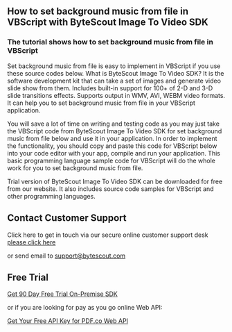 ## How to set background music from file in VBScript with ByteScout Image To Video SDK

### The tutorial shows how to set background music from file in VBScript

Set background music from file is easy to implement in VBScript if you use these source codes below. What is ByteScout Image To Video SDK? It is the software development kit that can take a set of images and generate video slide show from them. Includes built-in support for 100+ of 2-D and 3-D slide transitions effects. Supports output in WMV, AVI, WEBM video formats. It can help you to set background music from file in your VBScript application.

You will save a lot of time on writing and testing code as you may just take the VBScript code from ByteScout Image To Video SDK for set background music from file below and use it in your application. In order to implement the functionality, you should copy and paste this code for VBScript below into your code editor with your app, compile and run your application. This basic programming language sample code for VBScript will do the whole work for you to set background music from file.

Trial version of ByteScout Image To Video SDK can be downloaded for free from our website. It also includes source code samples for VBScript and other programming languages.

## Contact Customer Support

Click here to get in touch via our secure online customer support desk [please click here](https://bytescout.zendesk.com/hc/en-us/requests/new?subject=ByteScout%20Image%20To%20Video%20SDK%20Question)

or send email to [support@bytescout.com](mailto:support@bytescout.com?subject=ByteScout%20Image%20To%20Video%20SDK%20Question) 

## Free Trial

[Get 90 Day Free Trial On-Premise SDK](https://bytescout.com/download/web-installer?utm_source=github-readme)

or if you are looking for pay as you go online Web API:

[Get Your Free API Key for PDF.co Web API](https://pdf.co/documentation/api?utm_source=github-readme)